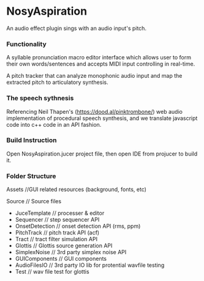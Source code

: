 # NosyAspiration
An audio effect plugin sings with an audio input's pitch. 

### Functionality

A syllable pronunciation macro editor interface which allows user to form their own words/sentences and accepts MIDI input controlling in real-time.

A pitch tracker that can analyze monophonic audio input and map the extracted pitch to articulatory synthesis.

### The speech sythnesis

Referencing Neil Thapen's (https://dood.al/pinktrombone/) web audio implementation of procedural speech synthesis, and we translate javascript code into c++ code in an API fashion.

### Build Instruction

Open NosyAspiration.jucer project file, then open IDE from projucer to build it.

### Folder Structure

Assets //GUI related resources (background, fonts, etc)

Source // Source files

- JuceTemplate // processer & editor
- Sequencer // step sequencer API 
- OnsetDetection // onset detection API (rms, ppm)
- PitchTrack // pitch track API (acf)
- Tract // tract filter simulation API
- Glottis // Glottis source generation API
- SimplexNoise // 3rd party simplex noise API
- GUIComponents // GUI components
- AudioFilesIO // 3rd party IO lib for protential wavfile testing
- Test // wav file test for glottis

